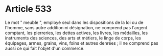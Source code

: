 # Article 533

Le mot " meuble ", employé seul dans les dispositions de la loi ou de l'homme, sans autre addition ni désignation, ne comprend pas l'argent comptant, les pierreries, les dettes actives, les livres, les médailles, les instruments des sciences, des arts et métiers, le linge de corps, les équipages, armes, grains, vins, foins et autres denrées ; il ne comprend pas aussi ce qui fait l'objet d'un commerce.
